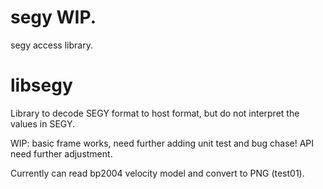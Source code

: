 # segy WIP.
segy access library.

# libsegy
Library to decode SEGY format to host format, but do not interpret the values in SEGY.

WIP: basic frame works, need further adding unit test and bug chase!
API need further adjustment.

Currently can read bp2004 velocity model and convert to PNG (test01).
